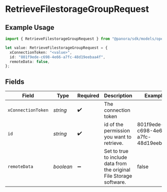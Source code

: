 # RetrieveFilestorageGroupRequest

## Example Usage

```typescript
import { RetrieveFilestorageGroupRequest } from "@panora/sdk/models/operations";

let value: RetrieveFilestorageGroupRequest = {
  xConnectionToken: "<value>",
  id: "801f9ede-c698-4e66-a7fc-48d19eebaa4f",
  remoteData: false,
};
```

## Fields

| Field                                                                | Type                                                                 | Required                                                             | Description                                                          | Example                                                              |
| -------------------------------------------------------------------- | -------------------------------------------------------------------- | -------------------------------------------------------------------- | -------------------------------------------------------------------- | -------------------------------------------------------------------- |
| `xConnectionToken`                                                   | *string*                                                             | :heavy_check_mark:                                                   | The connection token                                                 |                                                                      |
| `id`                                                                 | *string*                                                             | :heavy_check_mark:                                                   | id of the permission you want to retrieve.                           | 801f9ede-c698-4e66-a7fc-48d19eebaa4f                                 |
| `remoteData`                                                         | *boolean*                                                            | :heavy_minus_sign:                                                   | Set to true to include data from the original File Storage software. | false                                                                |